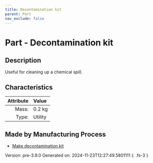 ```yaml
---
title: Decontamination kit
parent: Part
nav_exclude: false
---
```

# Part - Decontamination kit

## Description
Useful for cleaning up a chemical spill.

## Characteristics

| Attribute      | Value |
|--------:|:------|
|Mass:|0.2 kg|
|Type:|Utility|

## Made by Manufacturing Process

- [Make decontamination kit](../process/make-decontamination-kit.html)



Version: pre-3.9.0 Generated on: 2024-11-23T12:27:49.5801111
{: .fs-3 }

